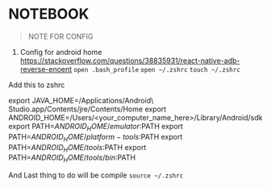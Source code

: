 # NOTEBOOK

> NOTE FOR CONFIG

1. Config for android home 
https://stackoverflow.com/questions/38835931/react-native-adb-reverse-enoent
`open .bash_profile`
`open ~/.zshrc`
`touch ~/.zshrc`

Add this to zshrc

export JAVA_HOME=/Applications/Android\ Studio.app/Contents/jre/Contents/Home
export ANDROID_HOME=/Users/<your_computer_name_here>/Library/Android/sdk
export PATH=$ANDROID_HOME/emulator:$PATH
export PATH=$ANDROID_HOME/platform-tools:$PATH
export PATH=$ANDROID_HOME/tools:$PATH
export PATH=$ANDROID_HOME/tools/bin:$PATH

And Last thing to do will be compile `source ~/.zshrc`



